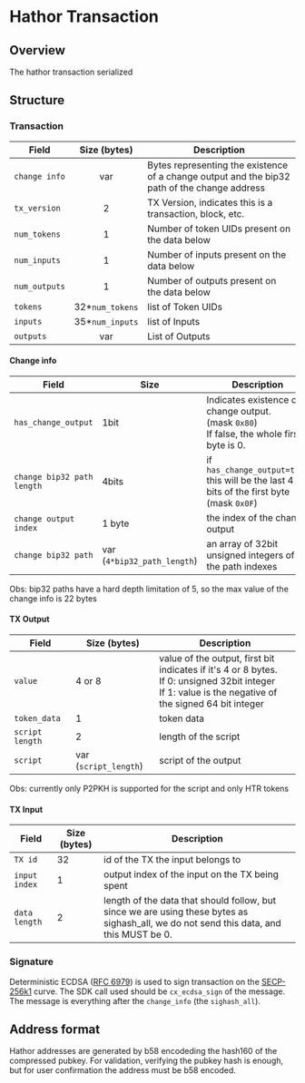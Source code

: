 # Hathor Transaction

## Overview

The hathor transaction serialized

## Structure

### Transaction

| Field | Size (bytes) | Description |
| --- | :---: | --- |
| `change info` | var | Bytes representing the existence of a change output and the bip32 path of the change address |
| `tx_version` | 2 | TX Version, indicates this is a transaction, block, etc. |
| `num_tokens` | 1 | Number of token UIDs present on the data below |
| `num_inputs` | 1 | Number of inputs present on the data below |
| `num_outputs` | 1 | Number of outputs present on the data below |
| `tokens` | 32\*`num_tokens` | list of Token UIDs |
| `inputs` | 35\*`num_inputs` | list of Inputs |
| `outputs` | var | List of Outputs |

#### Change info

| Field | Size | Description |
| --- | --- | --- |
| `has_change_output` | 1bit | Indicates existence of a change output.<br>(mask `0x80`)<br>If false, the whole first byte is 0. |
| `change bip32 path length` | 4bits | if `has_change_output=true` this will be the last 4 bits of the first byte<br>(mask `0x0F`) |
| `change output index` | 1 byte | the index of the change output |
| `change bip32 path` | var (`4*bip32_path_length`) | an array of 32bit unsigned integers of the path indexes |

Obs: bip32 paths have a hard depth limitation of 5, so the max value of the change info is 22 bytes


#### TX Output

| Field | Size (bytes) | Description |
| --- | --- | --- |
| `value` | 4 or 8 | value of the output, first bit indicates if it's 4 or 8 bytes.<br>If 0: unsigned 32bit integer<br>If 1: value is the negative of the signed 64 bit integer |
| `token_data` | 1 | token data |
| `script length` | 2 | length of the script |
| `script` | var (`script_length`) | script of the output |

Obs: currently only P2PKH is supported for the script and only HTR tokens

#### TX Input

| Field | Size (bytes) | Description |
| --- | --- | --- |
| `TX id` | 32 | id of the TX the input belongs to |
| `input index` | 1 | output index of the input on the TX being spent |
| `data length` | 2 | length of the data that should follow, but since we are using these bytes as sighash_all, we do not send this data, and this MUST be 0. |

### Signature

Deterministic ECDSA ([RFC 6979](https://tools.ietf.org/html/rfc6979)) is used to sign transaction on the [SECP-256k1](https://www.secg.org/sec2-v2.pdf#subsubsection.2.4.1) curve.
The SDK call used should be `cx_ecdsa_sign` of the message.
The message is everything after the `change_info` (the `sighash_all`).

## Address format

Hathor addresses are generated by b58 encodeding the hash160 of the compressed pubkey.
For validation, verifying the pubkey hash is enough, but for user confirmation the address must be b58 encoded.
